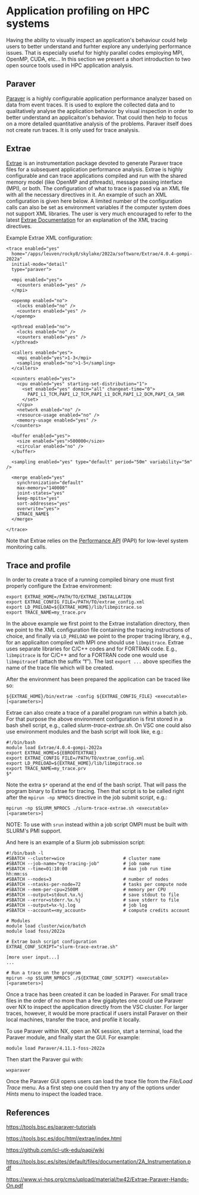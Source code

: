 # Application profiling on HPC systems

Having the ability to visually inspect an application's behaviour could help users to better understand and furhter explore any underlying performance issues. That is especially useful for highly parallel codes employing MPI, OpenMP, CUDA, etc... In this section we present a short introduction to two open source tools used in HPC application analysis.

## Paraver

[Paraver](https://tools.bsc.es/paraver) is a highly configurable application performance analyzer based on data from event traces. It is used to explore the collected data and to qualitatively analyse the application behavior by visual inspection in order to better understand an applicaiton's behavior. That could then help to focus on a more detailed quantitative analysis of the problems. Paraver itself does not create run traces. It is only used for trace analysis.

## Extrae

[Extrae](https://tools.bsc.es/extrae) is an instrumentation package devoted to generate Paraver trace files for a subsequent application performance analysis. Extrae is highly configurable and can trace applications compiled and run with the shared memory model (like OpenMP and pthreads), message passing interface (MPI), or both. The configuration of what to trace is passed via an XML file with all the necessary directives in it. An example of such an XML configuration is given here below. A limited number of the configuration calls can also be set as environment variables if the computer system does not support XML libraries. The user is very much encouraged to refer to the latest [Extrae Documentation](https://tools.bsc.es/doc/html/extrae/index.html) for an explanation of the XML tracing directives.

Example Extrae XML configuration:
```
<trace enabled="yes"
  home="/apps/leuven/rocky8/skylake/2022a/software/Extrae/4.0.4-gompi-2022a"
  initial-mode="detail"
  type="paraver">

  <mpi enabled="yes">
    <counters enabled="yes" />
  </mpi>

  <openmp enabled="no">
    <locks enabled="no" />
    <counters enabled="yes" />
  </openmp>

  <pthread enabled="no">
    <locks enabled="no" />
    <counters enabled="yes" />
  </pthread>

  <callers enabled="yes">
    <mpi enabled="yes">1-3</mpi>
    <sampling enabled="no">1-5</sampling>
  </callers>

  <counters enabled="yes">
    <cpu enabled="yes" starting-set-distribution="1">
      <set enabled="yes" domain="all" changeat-time="0">
        PAPI_L1_TCM,PAPI_L2_TCM,PAPI_L1_DCM,PAPI_L2_DCM,PAPI_CA_SHR
      </set>
    </cpu>
    <network enabled="no" />
    <resource-usage enabled="no" />
    <memory-usage enabled="yes" />
  </counters>

  <buffer enabled="yes">
    <size enabled="yes">500000</size>
    <circular enabled="no" />
  </buffer>

  <sampling enabled="yes" type="default" period="50m" variability="5m" />

  <merge enabled="yes"
    synchronization="default"
    max-memory="140000"
    joint-states="yes"
    keep-mpits="yes"
    sort-addresses="yes"
    overwrite="yes">
    $TRACE_NAME$
  </merge>

</trace>
```

Note that Extrae relies on the [Performance API](https://github.com/icl-utk-edu/papi) (PAPI) for low-level system monitoring calls.

## Trace and profile

In order to create a trace of a running compiled binary one must first properly configure the Extrae environment:

```
export EXTRAE_HOME=/PATH/TO/EXTRAE_INSTALLATION
export EXTRAE_CONFIG_FILE=/PATH/TO/extrae_config.xml
export LD_PRELOAD=${EXTRAE_HOME}/lib/libmpitrace.so
export TRACE_NAME=my_trace.prv
```

In the above example we first point to the Extrae installation directory, then we point to the XML configuration file containing the tracing instructions of choice, and finally via ```LD_PRELOAD``` we point to the proper tracing library, e.g., for an applicaiton compiled with MPI one should use ```libmpitrace```. Extrae uses separate libraries for C/C++ codes and for FORTRAN code. E.g., ```libmpitrace``` is for C/C++ and for a FORTRAN code one would use ```libmpitracef``` (attach the suffix “f”). The last ```export ...``` above specifies the name of the trace file which will be created.

After the environment has been prepared the application can be traced like so:

```
${EXTRAE_HOME}/bin/extrae -config ${EXTRAE_CONFIG_FILE} <executable> [<parameters>]
```

Extrae can also create a trace of a parallel program run within a batch job. For that purpose the above environment configuration is first stored in a bash shell script, e.g., called *slurm-trace-extrae.sh*. On VSC one could also use environment modules and the bash script will look like, e.g.:

```
#!/bin/bash
module load Extrae/4.0.4-gompi-2022a
export EXTRAE_HOME=${EBROOTEXTRAE}
export EXTRAE_CONFIG_FILE=/PATH/TO/extrae_config.xml
export LD_PRELOAD=${EXTRAE_HOME}/lib/libmpitrace.so
export TRACE_NAME=my_trace.prv
$*
```

Note the extra ```$*``` operand at the end of the bash script. That will pass the program binary to Extrae for tracing. Then that script is to be called right after the ```mpirun -np NPROCS``` directive in the job submit script, e.g.:

```
mpirun -np $SLURM_NPROCS ./slurm-trace-extrae.sh <executable> [<parameters>]
```

NOTE: To use with ```srun``` instead within a job script OMPI must be built with SLURM's PMI support.

And here is an example of a Slurm job submission script:

```
#!/bin/bash -l
#SBATCH --cluster=wice                      # cluster name
#SBATCH --job-name="my-tracing-job"         # job name
#SBATCH --time=01:10:00                     # max job run time hh:mm:ss
#SBATCH --nodes=3                           # number of nodes
#SBATCH --ntasks-per-node=72                # tasks per compute node
#SBATCH --mem-per-cpu=2500M                 # memory per CPU
#SBATCH --output=stdout.%x.%j               # save stdout to file
#SBATCH --error=stderr.%x.%j                # save stderr to file
#SBATCH --output=%x-%j.log                  # job log
#SBATCH --account=<my_account>              # compute credits account

# Modules
module load cluster/wice/batch
module load foss/2022a

# Extrae bash script configuration
EXTRAE_CONF_SCRIPT="slurm-trace-extrae.sh"

[more user input...]
...

# Run a trace on the program
mpirun -np $SLURM_NPROCS ./${EXTRAE_CONF_SCRIPT} <executable> [<parameters>]
```

Once a trace has been created it can be loaded in Paraver. For small trace files in the order of no more than a few gigabytes one could use Paraver over NX to inspect the application directly from the VSC cluster. For larger traces, however, it would be more practical if users install Paraver on their local machines, transfer the trace, and profile it locally.

To use Paraver within NX, open an NX session, start a terminal, load the Paraver module, and finally start the GUI. For example:

```
module load Paraver/4.11.1-foss-2022a
```

Then start the Paraver gui with:

```
wxparaver
```

Once the Paraver GUI opens users can load the trace file from the *File/Load Trace* menu. As a first step one could then try any of the options under *Hints* menu to inspect the loaded trace.

## References
https://tools.bsc.es/paraver-tutorials

https://tools.bsc.es/doc/html/extrae/index.html

https://github.com/icl-utk-edu/papi/wiki

https://tools.bsc.es/sites/default/files/documentation/2A_Instrumentation.pdf

https://www.vi-hps.org/cms/upload/material/tw42/Extrae-Paraver-Hands-On.pdf
